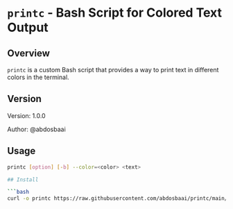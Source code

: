 # `printc` - Bash Script for Colored Text Output

## Overview

`printc` is a custom Bash script that provides a way to print text in different colors in the terminal.

## Version

Version: 1.0.0

Author: @abdosbaai

## Usage

```bash
printc [option] [-b] --color=<color> <text>

## Install

```bash
curl -o printc https://raw.githubusercontent.com/abdosbaai/printc/main/printc && sudo chmod u+x ./printc && sudo mv ./printc /usr/bin


